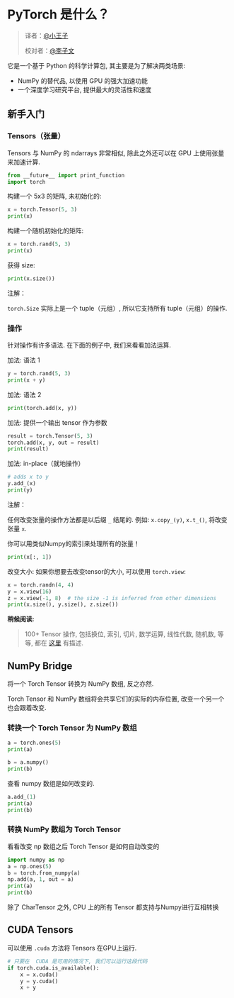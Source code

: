 # PyTorch 是什么？

> 译者：[@小王子](https://github.com/VPrincekin)
> 
> 校对者：[@李子文](https://github.com/liziwenzzzz)

它是一个基于 Python 的科学计算包, 其主要是为了解决两类场景:

*   NumPy 的替代品, 以使用 GPU 的强大加速功能
*   一个深度学习研究平台, 提供最大的灵活性和速度

## 新手入门

### Tensors（张量）

Tensors 与 NumPy 的 ndarrays 非常相似, 除此之外还可以在 GPU 上使用张量来加速计算.

```py
from __future__ import print_function
import torch

```

构建一个 5x3 的矩阵, 未初始化的:

```py
x = torch.Tensor(5, 3)
print(x)

```

构建一个随机初始化的矩阵:

```py
x = torch.rand(5, 3)
print(x)

```

获得 size:

```py
print(x.size())

```

注解：

`torch.Size` 实际上是一个 tuple（元组）, 所以它支持所有 tuple（元组）的操作.

### 操作

针对操作有许多语法. 在下面的例子中, 我们来看看加法运算.

加法: 语法 1

```py
y = torch.rand(5, 3)
print(x + y)

```

加法: 语法 2

```py
print(torch.add(x, y))

```

加法: 提供一个输出 tensor 作为参数

```py
result = torch.Tensor(5, 3)
torch.add(x, y, out = result)
print(result)

```

加法: in-place（就地操作）

```py
# adds x to y
y.add_(x)
print(y)

```

注解：

任何改变张量的操作方法都是以后缀 `_` 结尾的. 例如: `x.copy_(y)`, `x.t_()`, 将改变张量 `x`.

你可以用类似Numpy的索引来处理所有的张量！

```py
print(x[:, 1])

```

改变大小: 如果你想要去改变tensor的大小, 可以使用 `torch.view`:

```py
x = torch.randn(4, 4)
y = x.view(16)
z = x.view(-1, 8)  # the size -1 is inferred from other dimensions
print(x.size(), y.size(), z.size())

```

**稍候阅读:**

> 100+ Tensor 操作, 包括换位, 索引, 切片, 数学运算, 线性代数, 随机数, 等等, 都在 [这里](http://pytorch.apachecn.org/cn/docs/0.3.0/torch.html) 有描述.

## NumPy Bridge

将一个 Torch Tensor 转换为 NumPy 数组, 反之亦然.

Torch Tensor 和 NumPy 数组将会共享它们的实际的内存位置, 改变一个另一个也会跟着改变.

### 转换一个 Torch Tensor 为 NumPy 数组

```py
a = torch.ones(5)
print(a)

```

```py
b = a.numpy()
print(b)

```

查看 numpy 数组是如何改变的.

```py
a.add_(1)
print(a)
print(b)

```

### 转换 NumPy 数组为 Torch Tensor

看看改变 np 数组之后 Torch Tensor 是如何自动改变的

```py
import numpy as np
a = np.ones(5)
b = torch.from_numpy(a)
np.add(a, 1, out = a)
print(a)
print(b)

```

除了 CharTensor 之外, CPU 上的所有 Tensor 都支持与Numpy进行互相转换

## CUDA Tensors

可以使用 `.cuda` 方法将 Tensors 在GPU上运行.

```py
# 只要在  CUDA 是可用的情况下, 我们可以运行这段代码
if torch.cuda.is_available():
    x = x.cuda()
    y = y.cuda()
    x + y

```
